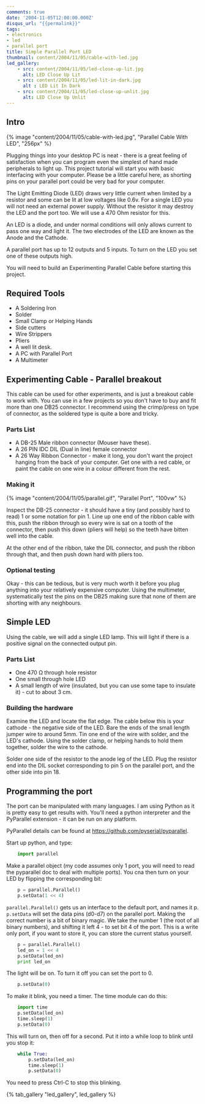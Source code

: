 ```yaml
---
comments: true
date: '2004-11-05T12:00:00.000Z'
disqus_url: "{{permalink}}"
tags:
- electronics
- led
- parallel port
title: Simple Parallel Port LED
thumbnail: content/2004/11/05/cable-with-led.jpg
led_gallery:
    - src: content/2004/11/05/led-close-up-lit.jpg
      alt: LED Close Up Lit
    - src: content/2004/11/05/led-lit-in-dark.jpg
      alt : LED Lit In Dark
    - src: content/2004/11/05/led-close-up-unlit.jpg
      alt: LED Close Up Unlit
---
```

## Intro

{% image "content/2004/11/05/cable-with-led.jpg", "Parallel Cable With LED", "256px" %}

Plugging things into your desktop PC is neat - there is a great feeling of satisfaction when you can program even the simplest of hand made peripherals to light up. This project tutorial will start you with basic interfacing with your computer. Please be a little careful here, as shorting pins on your parallel port could be very bad for your computer.

The Light Emitting Diode (LED) draws very little current when limited by a resistor and some can be lit at low voltages like 0.6v. For a single LED you will not need an external power supply. Without the resistor it may destroy the LED and the port too. We will use a 470 Ohm resistor for this.

An LED is a diode, and under normal conditions will only allows current to pass one way and light it. The two electrodes of the LED are known as the Anode and the Cathode.

A parallel port has up to 12 outputs and 5 inputs. To turn on the LED you set one of these outputs high.

You will need to build an Experimenting Parallel Cable before starting this project.

## Required Tools

* A Soldering Iron
* Solder
* Small Clamp or Helping Hands
* Side cutters
* Wire Strippers
* Pliers
* A well lit desk.
* A PC with Parallel Port
* A Multimeter

## Experimenting Cable - Parallel breakout

This cable can be used for other experiments, and is just a breakout cable to work with. You can use in a few projects so you don't have to buy and fit more than one DB25 connector. I recommend using the crimp/press on type of connector, as the soldered type is quite a bore and tricky.

### Parts List

* A DB-25 Male ribbon connector (Mouser have these).
* A 26 PIN IDC DIL (Dual in line) female connector
* A 26 Way Ribbon Connector - make it long, you don't want the project hanging from the back of your computer. Get one with a red cable, or paint the cable on one wire in a colour different from the rest.

### Making it

{% image "content/2004/11/05/parallel.gif", "Parallel Port", "100vw" %}

Inspect the DB-25 connector - it should have a tiny (and possibly hard to read) 1 or some notation for pin 1. Line up one end of the ribbon cable with this, push the ribbon through so every wire is sat on a tooth of the connector, then push this down (pliers will help) so the teeth have bitten well into the cable.

At the other end of the ribbon, take the DIL connector, and push the ribbon through that, and then push down hard with pliers too.

### Optional testing

Okay - this can be tedious, but is very much worth it before you plug anything into your relatively expensive computer. Using the multimeter, systematically test the pins on the DB25 making sure that none of them are shorting with any neighbours.

## Simple LED

Using the cable, we will add a single LED lamp. This will light if there is a positive signal on the connected output pin.

### Parts List

* One 470 Ω through hole resistor
* One small through hole LED
* A small length of wire (insulated, but you can use some tape to insulate it) - cut to about 3 cm.

### Building the hardware

Examine the LED and locate the flat edge. The cable below this is your cathode - the negative side of the LED.
Bare the ends of the small length jumper wire to around 5mm.
Tin one end of the wire with solder, and the LED's cathode.
Using the solder clamp, or helping hands to hold them together, solder the wire to the cathode.

Solder one side of the resistor to the anode leg of the LED.
Plug the resistor end into the DIL socket corresponding to pin 5 on the parallel port, and the other side into pin 18.

## Programming the port

The port can be manipulated with many languages. I am using Python as it is pretty easy to get results with. You'll need a python interpreter and the PyParallel extension - it can be run on any platform.

PyParallel details can be found at <https://github.com/pyserial/pyparallel>.

Start up python, and type:

```python
    import parallel
```

Make a parallel object (my code assumes only 1 port, you will need to read the pyparallel doc to deal with multiple ports). You cna then turn on your LED by flipping the corresponding bit:

```python
    p = parallel.Parallel()
    p.setData(1 << 4)
```

`parallel.Parallel()` gets us an interface to the default port, and names it p. `p.setData` will set the data pins (d0-d7) on the parallel port. Making the correct number is a bit of binary magic. We take the number 1 (the root of all binary numbers), and shifting it left 4 - to set bit 4 of the port. This is a write only port, if you want to store it, you can store the current status yourself.

```python
    p = parallel.Parallel()
    led_on = 1 << 4
    p.setData(led_on)
    print led_on
```

The light will be on. To turn it off you can set the port to 0.

```python
    p.setData(0)
```

To make it blink, you need a timer. The time module can do this:

```python
    import time
    p.setData(led_on)
    time.sleep(1)
    p.setData(0)
```

This will turn on, then off for a second. Put it into a while loop to blink until you stop it:

```python
    while True:
        p.setData(led_on)
        time.sleep(1)
        p.setData(0)
```

You need to press Ctrl-C to stop this blinking.

{% tab_gallery "led_gallery", led_gallery %}
